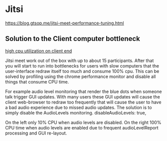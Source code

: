 # Jitsi

<https://blog.gtsop.me/jitsi-meet-performance-tuning.html>

## Solution to the Client computer bottleneck

[high cpu utilization on client end](https://community.jitsi.org/t/high-cpu-utilization-on-client-end/25764/12)

Jitsi meet work out of the box with up to about 15 participants. 
After that you will start to run into bottlenecks for users with slow computers that the user-interface redraw itself too much and consume 100% cpu.
This can be solved by profiling using the chrome performance monitor and disable all things that consume CPU time.

For example audio level monitoring that render the blue dots when someone talk trigger GUI updates. 
With many users these GUI updates will cause the client web-browser to redraw too frequently that will cause the user to have a bad audio experience due to missed audio updates. 
The solution is to simply disable the AudioLevels monitoring. disableAudioLevels: true,

On the left only 10% CPU when audio levels are disabled. 
On the right 100% CPU time when audio levels are enabled due to frequent audioLevelReport processing and GUI re-layout.
